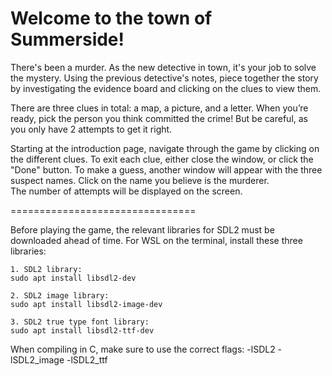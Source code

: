 Welcome to the town of Summerside!
================================
There's been a murder. As the new detective in town, it's your job to solve the mystery. 
Using the previous detective's notes, piece together the story by investigating the evidence
board and clicking on the clues to view them. 

There are three clues in total: a map, a picture, and a letter. When you’re ready, pick the 
person you think committed the crime! But be careful, as you only have 2 attempts to get it right.  

Starting at the introduction page, navigate through the game by clicking on the different clues. 
To exit each clue, either close the window, or click the "Done" button. To make a guess, another 
window will appear with the three suspect names. Click on the name you believe is the murderer.  
The number of attempts will be displayed on the screen.

================================

Before playing the game, the relevant libraries for SDL2 must be downloaded ahead of time. For WSL on the terminal, install these three libraries: 

	1. SDL2 library: 
	sudo apt install libsdl2-dev
	
	2. SDL2 image library: 
	sudo apt install libsdl2-image-dev

	3. SDL2 true type font library: 
	sudo apt install libsdl2-ttf-dev
	
When compiling in C, make sure to use the correct flags: 
 -lSDL2 -lSDL2_image -lSDL2_ttf
